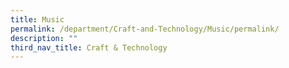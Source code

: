 ```yaml
---
title: Music
permalink: /department/Craft-and-Technology/Music/permalink/
description: ""
third_nav_title: Craft & Technology
---
```

